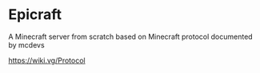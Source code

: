 # Epicraft
A Minecraft server from scratch based on Minecraft protocol documented by mcdevs

https://wiki.vg/Protocol
